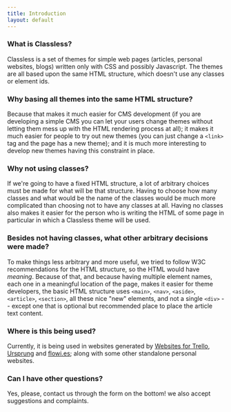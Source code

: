 ```yaml
---
title: Introduction
layout: default
---
```


### What is Classless?

Classless is a set of themes for simple web pages (articles, personal websites, blogs) written only with CSS and possibly Javascript. The themes are all based upon the same HTML structure, which doesn't use any classes or element ids.

### Why basing all themes into the same HTML structure?

Because that makes it much easier for CMS development (if you are developing a simple CMS you can let your users change themes without letting them mess up with the HTML rendering process at all); it makes it much easier for people to try out new themes (you can just change a `<link>` tag and the page has a new theme); and it is much more interesting to develop new themes having this constraint in place.

### Why not using classes?

If we're going to have a fixed HTML structure, a lot of arbitrary choices must be made for what will be that structure. Having to choose how many classes and what would be the name of the classes would be much more complicated than choosing not to have any classes at all. Having no classes also makes it easier for the person who is writing the HTML of some page in particular in which a Classless theme will be used.

### Besides not having classes, what other arbitrary decisions were made?

To make things less arbitrary and more useful, we tried to follow W3C recommendations for the HTML structure, so the HTML would have _meaning_. Because of that, and because having multiple element names, each one in a meaningful location of the page, makes it easier for theme developers, the basic HTML structure uses `<main>`, `<nav>`, `<aside>`, `<article>`, `<section>`, all these nice "new" elements, and not a single `<div>` -- except one that is optional but recommended place to place the article text content.

### Where is this being used?

Currently, it is being used in websites generated by [Websites for Trello](https://websitesfortrello.com/), [Ursprung](https://github.com/onli/ursprung) and [flowi.es](https://flowi.es/); along with some other standalone personal websites.

### Can I have other questions?

Yes, please, contact us through the form on the bottom! we also accept suggestions and complaints.
